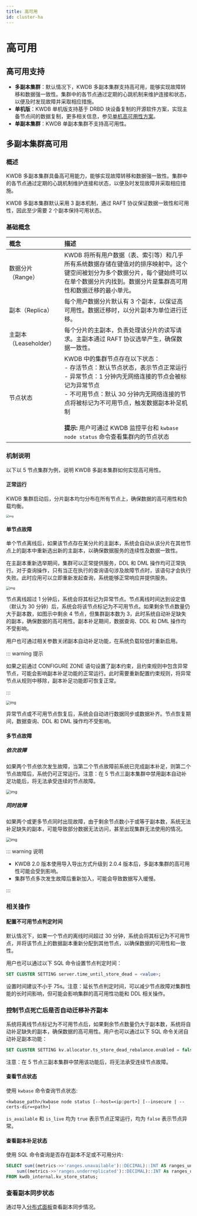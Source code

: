 ```yaml
---
title: 高可用
id: cluster-ha
---
```


# 高可用

## 高可用支持

- **多副本集群**：默认情况下，KWDB 多副本集群支持高可用，能够实现故障转移和数据强一致性。集群中的各节点通过定期的心跳机制来维护连接和状态，以便及时发现故障并采取相应措施。
- **单机版**：KWDB 单机版支持基于 DRBD 块设备复制的开源软件方案，实现主备节点间的数据复制，更多相关信息，参见[单机高可用性方案](../best-practices/single-ha.md)。
- **单副本集群**：KWDB 单副本集群不支持高可用性。

## 多副本集群高可用

### 概述

KWDB 多副本集群具备高可用能力，能够实现故障转移和数据强一致性。集群中的各节点通过定期的心跳机制维护连接和状态，以便及时发现故障并采取相应措施。

KWDB 多副本集群默认采用 3 副本机制，通过 RAFT 协议保证数据一致性和可用性，因此至少需要 2 个副本保持可用状态。

### 基础概念

| 概念                  | 描述                                                         |
| :-------------------- | :----------------------------------------------------------- |
| 数据分片（Range）     | KWDB 将所有用户数据（表、索引等）和几乎所有系统数据存储在键值对的排序映射中。这个键空间被划分为多个数据分片，每个键始终可以在单个数据分片内找到。数据分片是集群高可用性和数据迁移的最小单元。 |
| 副本（Replica）       | 每个用户数据分片默认有 3 个副本，以保证高可用性。数据迁移时，以分片副本为单位进行迁移。 |
| 主副本（Leaseholder） | 每个分片的主副本，负责处理该分片的读写请求。主副本通过 RAFT 协议选举产生，确保数据一致性。 |
| 节点状态              | KWDB 中的集群节点存在以下状态：<br>- 存活节点：默认节点状态，表示节点正常运行<br>- 异常节点：1 分钟内无网络连接的节点会被标记为异常节点<br>- 不可用节点：默认 30 分钟内无网络连接的节点将被标记为不可用节点，触发数据副本补足机制 <br><br>**提示:** 用户可通过 KWDB 监控平台和 `kwbase node status` 命令查看集群内的节点状态 |

### 机制说明

以下以 5 节点集群为例，说明 KWDB 多副本集群如何实现高可用性。

#### 正常运行

KWDB 集群启动后，分片副本均匀分布在所有节点上，确保数据的高可用性和负载均衡。

<img src="../static/db-operation/cluster-start.png" alt="img" style="zoom:50%;" />

#### 单节点故障

单个节点离线后，如果该节点存在某分片的主副本，系统会自动从该分片在其他节点上的副本中重新选出新的主副本，以确保数据服务的连续性及数据一致性。

在主副本重新选举期间，集群可以正常提供服务，DDL 和 DML 操作均可正常执行。对于查询操作，只有当正在执行的查询语句涉及故障节点时，该语句才会执行失败。此时应用可以立即重新发起查询，系统能够正常响应并提供服务。

<img src="../static/db-operation/unhealthy.png" alt="img" style="zoom:60%;" />

节点离线超过 1 分钟后，系统会将其标记为异常节点。节点离线时间达到设定值（默认为 30 分钟）后，系统会将该节点标记为不可用节点。如果剩余节点数量仍大于副本数，如图示中剩余 4 节点，但集群副本数为 3，此时系统自动补足缺失的副本，确保数据的高可用性。副本补足期间，数据查询、DDL 和 DML 操作均不受影响。

用户也可通过相关参数关闭副本自动补足功能，在系统负载较低时重新启用。

::: warning 提示

如果之前通过 CONFIGURE ZONE 语句设置了副本约束，且约束规则中包含异常节点，可能会影响副本补足功能的正常运行。此时需要重新配置约束规则，将异常节点从规则中移除，副本补足功能即可恢复正常。 

:::

<img src="../static/db-operation/dead.png" alt="img" style="zoom:67%;" />

异常节点或不可用节点恢复后，系统会自动进行数据同步或数据补齐。节点恢复期间，数据查询、DDL 和 DML 操作均不受影响。

#### 多节点故障

##### 依次故障

如果两个节点依次发生故障，当第二个节点故障前系统已完成副本补足，则第二个节点故障后，系统仍可正常运行。注意：在 5 节点三副本集群中禁用副本自动补足功能后，将无法承受连续的节点故障。

<img src="../static/db-operation/recover.png" alt="img" style="zoom:75%;" />

##### 同时故障

如果两个或更多节点同时出现故障，由于剩余节点数小于或等于副本数，系统无法补足缺失的副本，可能导致部分数据无法访问，甚至出现集群无法使用的情况。

<img src="../static/db-operation/cluster-dead.png" alt="img" style="zoom:75%;" />

::: warning 说明

- KWDB 2.0 版本使用导入导出方式升级到 2.0.4 版本后，多副本集群的高可用性可能会受到影响。
- 集群节点多次发生故障后重新加入，可能会导致数据写入缓慢。

:::

### 相关操作

#### 配置不可用节点判定时间

默认情况下，如果一个节点的离线时间超过 30 分钟，系统会将其标记为不可用节点，并将该节点上的数据副本重新分配到其他节点，以确保数据的可用性和一致性。

用户也可以通过以下 SQL 命令设置节点判定时间：

```SQL
SET CLUSTER SETTING server.time_until_store_dead = <value>;
```

设置时间建议不小于 75s。注意：延长节点判定时间，可以减少节点故障对集群性能的长时间影响，但可能会影响集群的高可用性功能和 DDL 相关操作。

### 控制节点死亡后是否自动迁移补齐副本

系统将离线节点标记为不可用节点后，如果剩余节点数量仍大于副本数，系统将自动补足缺失的副本，确保数据的高可用性。用户也可以通过以下 SQL 命令关闭自动补足副本功能：

```SQL
SET CLUSTER SETTING kv.allocator.ts_store_dead_rebalance.enabled = false;
```

注意：在 5 节点三副本集群中禁用该功能后，将无法承受连续节点故障。

#### 查看节点状态

使用 `kwbase` 命令查询节点状态:

  ```shell
  <kwbase_path>/kwbase node status [--host=<ip:port>] [--insecure | --certs-dir=<path>]
  ```

`is_available` 和 `is_live` 均为 `true` 表示节点正常运行，均为 `false` 表示节点异常。

#### 查看副本补足状态

使用 SQL 命令查询是否存在副本不足或不可用分片:

  ```SQL
  SELECT sum((metrics->>'ranges.unavailable')::DECIMAL)::INT AS ranges_unavailable,
      sum((metrics->>'ranges.underreplicated')::DECIMAL)::INT As ranges_underreplicated
  FROM kwdb_internal.kv_store_status;
  ```

### 查看副本同步状态

  通过导入[分布式面板](https://gitee.com/kwdb/kwdb/blob/master/kwbase/monitoring/grafana-dashboards/6.KaiwuDB_Console_Replication.json)查看副本同步情况。